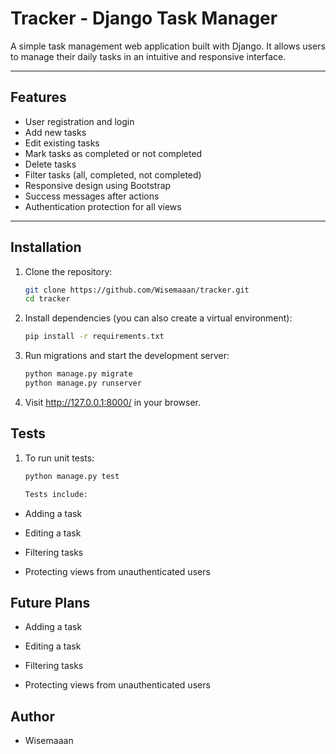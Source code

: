 # Tracker - Django Task Manager

A simple task management web application built with Django. It allows users to manage their daily tasks in an intuitive and responsive interface.

---

## Features

-  User registration and login
-  Add new tasks
-  Edit existing tasks
-  Mark tasks as completed or not completed
-  Delete tasks
-  Filter tasks (all, completed, not completed)
-  Responsive design using Bootstrap
-  Success messages after actions
-  Authentication protection for all views

---

## Installation

1. Clone the repository:
   ```bash
   git clone https://github.com/Wisemaaan/tracker.git
   cd tracker
2. Install dependencies (you can also create a virtual environment):
    ```bash
    pip install -r requirements.txt

3. Run migrations and start the development server:
    ```bash
    python manage.py migrate
    python manage.py runserver

4. Visit http://127.0.0.1:8000/ in your browser.

## Tests

1. To run unit tests:

    ```bash
    python manage.py test

    Tests include:

- Adding a task

- Editing a task

- Filtering tasks

- Protecting views from unauthenticated users

## Future Plans

- Adding a task

- Editing a task

- Filtering tasks

- Protecting views from unauthenticated users

## Author

- Wisemaaan